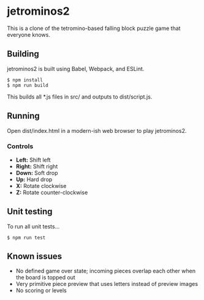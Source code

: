 # jetrominos2

This is a clone of the tetromino-based falling block puzzle game that everyone knows.

## Building

jetrominos2 is built using Babel, Webpack, and ESLint.

```
$ npm install
$ npm run build
```

This builds all *.js files in src/ and outputs to dist/script.js.

## Running

Open dist/index.html in a modern-ish web browser to play jetrominos2.

### Controls
- **Left:** Shift left
- **Right:** Shift right
- **Down:** Soft drop
- **Up:** Hard drop
- **X:** Rotate clockwise
- **Z:** Rotate counter-clockwise

## Unit testing

To run all unit tests...

```
$ npm run test
```

## Known issues

- No defined game over state; incoming pieces overlap each other when the board is topped out
- Very primitive piece preview that uses letters instead of preview images
- No scoring or levels